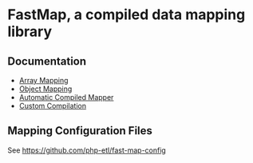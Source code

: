 FastMap, a compiled data mapping library
===

Documentation
---

* [Array Mapping](docs/array-mapping.md)
* [Object Mapping](docs/object-mapping.md)
* [Automatic Compiled Mapper](docs/compiled-mapper.md)
* [Custom Compilation](docs/compilation.md)

Mapping Configuration Files
---

See https://github.com/php-etl/fast-map-config
